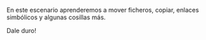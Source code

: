 En este escenario aprenderemos a mover ficheros, copiar, enlaces simbólicos y algunas cosillas más.

Dale duro!
